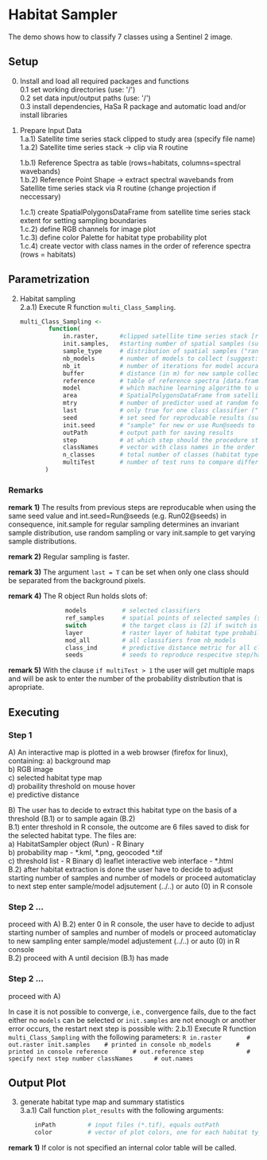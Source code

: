 # Habitat Sampler

The demo shows how to classify 7 classes using a Sentinel 2 image.

## Setup

0) Install and load all required packages and functions \
    0.1 set working directories (use: '/') \
    0.2 set data input/output paths (use: '/') \
    0.3 install dependencies, HaSa R package and automatic load and/or install libraries
 
1) Prepare Input Data \
    1.a.1) Satellite time series stack clipped to study area (specify file name) \
    1.a.2) Satellite time series stack -> clip via R routine
        
    1.b.1) Reference Spectra as table (rows=habitats, columns=spectral wavebands)  \
    1.b.2) Reference Point Shape -> extract spectral wavebands from Satellite time series stack via R routine (change projection if neccessary)
    
    1.c.1) create SpatialPolygonsDataFrame from satellite time series stack extent  for setting sampling boundaries  \
    1.c.2) define RGB channels for image plot \
    1.c.3) define color Palette for habitat type probability plot \
    1.c.4) create vector with class names in the order of reference spectra (rows = habitats)


## Parametrization

2) Habitat sampling\
    2.a.1) Execute R function `multi_Class_Sampling`.
    ```R
    multi_Class_Sampling <- 
            function(
                in.raster,      #clipped satellite time series stack [raster brick]
                init.samples,   #starting number of spatial samples (suggest: 30)
                sample_type     # distribution of spatial samples ("random" or "regular"; suggest: "regular")   
                nb_models       # number of models to collect (suggest: 200)  
                nb_it           # number of iterations for model accuracy (suggest:10) 
                buffer          # distance (in m) for new sample collection around initial samples (depends on pixel size)
                reference       # table of reference spectra [data.frame]
                model           # which machine learning algorithm to use ("rf" random forest or "svm" support vector machine; suggest: rf)
                area            # SpatialPolygonsDataFrame from satellite time series stack extent
                mtry            # number of predictor used at random forest splitting nodes (suggest: mtry << n predictors)
                last            # only true for one class classifier ("TRUE" or "FALSE"; suggest: "F")
                seed            # set seed for reproducable results (suggest: 3)
                init.seed       # "sample" for new or use Run@seeds to reproduce previous steps
                outPath         # output path for saving results
                step            # at which step should the procedure start (see 2.b.1) (suggest: 1 at the beginning)
                classNames      # vector with class names in the order of reference spectra
                n_classes       # total number of classes (habitat types) to be separated
                multiTest       # number of test runs to compare different probability output
           )
    ```
    
    
### Remarks 
**remark 1)** 
The results from previous steps are reproducable when using the same seed value and int.seed=Run@seeds (e.g. Run02@seeds) in consequence, init.sample for regular sampling determines an invariant sample distribution, use random sampling or vary init.sample to get varying sample distributions.

**remark 2)** 
Regular sampling is faster.

**remark 3)** 
The argument `last = T` can be set when only one class should be separated from the background pixels.

**remark 4)** 
The R object Run holds slots of: 
```R
                models          # selected classifiers
                ref_samples     # spatial points of selected samples (see WriteOutSamples.r)
                switch          # the target class is [2] if switch is not NA then the target class must be changed from [1] to [2] (see WriteOutSamples.r)
                layer           # raster layer of habitat type probability
                mod_all         # all classifiers from nb_models
                class_ind       # predictive distance metric for all classes
                seeds           # seeds to reproduce respecitve step/habitat type sampling
```

**remark 5)** 
With the clause `if multiTest > 1` the user will get multiple maps and will be ask to enter the number of the probability distribution that is apropriate.                                                                    


## Executing

### Step 1
A) An interactive map is plotted in a web browser (firefox for linux), containing:
    a) background map \
    b) RGB image \
    c) selected habitat type map \
    d) probaility threshold on mouse hover \
    e) predictive distance

B) The user has to decide to extract this habitat type on the basis of a threshold (B.1) or to sample again (B.2) \
    B.1) enter threshold in R console, the outcome are 6 files saved to disk for the selected habitat type. The files are: \
        a) HabitatSampler object (Run) - R Binary \
        b) probability map - *.kml, *.png, geocoded *.tif \
        c) threshold list - R Binary d) leaflet interactive web interface - *.html \
    B.2) after habitat extraction is done the user have to decide to adjust starting number of samples and number of models or proceed automaticlay to next step          enter sample/model adjsutement (../..) or auto (0) in R console

### Step 2 ... 

proceed with A)
    B.2) enter 0 in R console, the user have to decide to adjust starting number of samples and number of models or proceed automaticlay to new sampling enter sample/model adjustement (../..) or auto (0) in R console \
    B.2) proceed with A until decision (B.1) has made
    
### Step 2 ... 

proceed with A)

In case it is not possible to converge, i.e., convergence fails, due to the fact either no `models` can be selected or `init.samples` are not enough or another error occurs, the restart next step is possible with:
    2.b.1) Execute R function `multi_Class_Sampling` with the following parameters:
    ```R
        in.raster       # out.raster
        init.samples    # printed in console
        nb_models       # printed in console
        reference       # out.reference
        step            # specify next step number
        classNames      # out.names
    ```                                           

## Output Plot

3) generate habitat type map and summary statistics \
    3.a.1) Call function `plot_results` with the following arguments:
    ```R
        inPath         # input files (*.tif), equals outPath 
        color          # vector of plot colors, one for each habitat type
    ```
    
**remark 1)**
If color is not specified an internal color table will be called.
